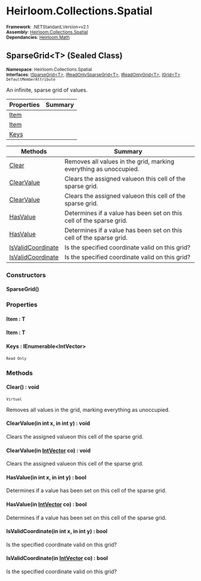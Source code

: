 # Heirloom.Collections.Spatial

<small>**Framework**: .NETStandard,Version=v2.1</small>  
<small>**Assembly**: [Heirloom.Collections.Spatial](../Heirloom.Collections.Spatial/Heirloom.Collections.Spatial.md)</small>  
<small>**Dependancies**: [Heirloom.Math](../Heirloom.Math/Heirloom.Math.md)</small>  

## SparseGrid\<T> (Sealed Class)
<small>**Namespace**: Heirloom.Collections.Spatial</sub></small>  
<small>**Interfaces**: [ISparseGrid\<T>](Heirloom.Collections.Spatial.ISparseGrid[T].md), [IReadOnlySparseGrid\<T>](Heirloom.Collections.Spatial.IReadOnlySparseGrid[T].md), [IReadOnlyGrid\<T>](Heirloom.Collections.Spatial.IReadOnlyGrid[T].md), [IGrid\<T>](Heirloom.Collections.Spatial.IGrid[T].md)</small>  
<small>`DefaultMemberAttribute`</small>

An infinite, sparse grid of values.

| Properties           | Summary |
|----------------------|---------|
| [Item](#ITE8B5A2F95) |         |
| [Item](#ITE8B5A2F95) |         |
| [Keys](#KEY3D37EC76) |         |

| Methods                           | Summary                                                             |
|-----------------------------------|---------------------------------------------------------------------|
| [Clear](#CLE4538C554)             | Removes all values in the grid, marking everything as unoccupied.   |
| [ClearValue](#CLEFB28FAFA)        | Clears the assigned valueon this cell of the sparse grid.           |
| [ClearValue](#CLEA46312EA)        | Clears the assigned valueon this cell of the sparse grid.           |
| [HasValue](#HAS1E7B500D)          | Determines if a value has been set on this cell of the sparse grid. |
| [HasValue](#HAS93C63DAD)          | Determines if a value has been set on this cell of the sparse grid. |
| [IsValidCoordinate](#ISVB586DBEE) | Is the specified coordinate valid on this grid?                     |
| [IsValidCoordinate](#ISVCA356546) | Is the specified coordinate valid on this grid?                     |

### Constructors

#### SparseGrid()

### Properties

#### <a name="ITE8B5A2F95"></a>Item : T


#### <a name="ITE8B5A2F95"></a>Item : T


#### <a name="KEY3D37EC76"></a>Keys : IEnumerable\<IntVector>

<small>`Read Only`</small>

### Methods

#### <a name="CLE4538C554"></a>Clear() : void
<small>`Virtual`</small>

Removes all values in the grid, marking everything as unoccupied.

#### <a name="CLEFB28FAFA"></a>ClearValue(in int x, in int y) : void

Clears the assigned valueon this cell of the sparse grid.


#### <a name="CLEA46312EA"></a>ClearValue(in [IntVector](../Heirloom.Math/Heirloom.Math.IntVector.md) co) : void

Clears the assigned valueon this cell of the sparse grid.


#### <a name="HAS1E7B500D"></a>HasValue(in int x, in int y) : bool

Determines if a value has been set on this cell of the sparse grid.


#### <a name="HAS93C63DAD"></a>HasValue(in [IntVector](../Heirloom.Math/Heirloom.Math.IntVector.md) co) : bool

Determines if a value has been set on this cell of the sparse grid.


#### <a name="ISVB586DBEE"></a>IsValidCoordinate(in int x, in int y) : bool

Is the specified coordinate valid on this grid?


#### <a name="ISVCA356546"></a>IsValidCoordinate(in [IntVector](../Heirloom.Math/Heirloom.Math.IntVector.md) co) : bool

Is the specified coordinate valid on this grid?


